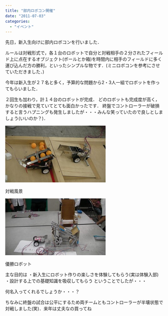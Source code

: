```yaml
---
title: "部内ロボコン開催"
date: "2011-07-03"
categories: 
  - "イベント"
---
```


先日，新入生向けに部内ロボコンを行いました．

ルールは対戦形式で，各１台のロボットで自分と対戦相手の２分されたフィールド上に点在するオブジェクト(ボールとか箱)を時間内に相手のフィールドに多く運び込んだ方の勝利，といったシンプルな物です．(ミニロボコンを参考にさせていただきました．)

今年は新入生が２７名と多く，予算的な問題から2・3人一組でロボットを作ってもらいました．

２回生も加わり，計１４台のロボットが完成． どのロボットも完成度が高く，かなりの接戦で見ていてとても面白かったです． 終盤でコントローラーが破損すると言うハプニングも発生しましたが・・・みんな笑っていたので良しとしましょう(いいのか？)．

[![SANY0030.JPG](images/SANY0030-thumbnail2.JPG)](http://kitrobocon.up.seesaa.net/image/SANY0030.JPG)

対戦風景

[![SANY0037.JPG](images/SANY0037-thumbnail2.JPG)](http://kitrobocon.up.seesaa.net/image/SANY0037.JPG)

優勝ロボット

主な目的は ・新入生にロボット作りの楽しさを体験してもらう(実は体験入部) ・設計する上での基礎知識を吸収してもらう ということでしたが・・・

何名入ってくれるでしょうか・・・？

ちなみに終盤の試合は公平にするため両チームともコントローラーが半壊状態で対戦しました(笑)．来年は丈夫なの買ってね

